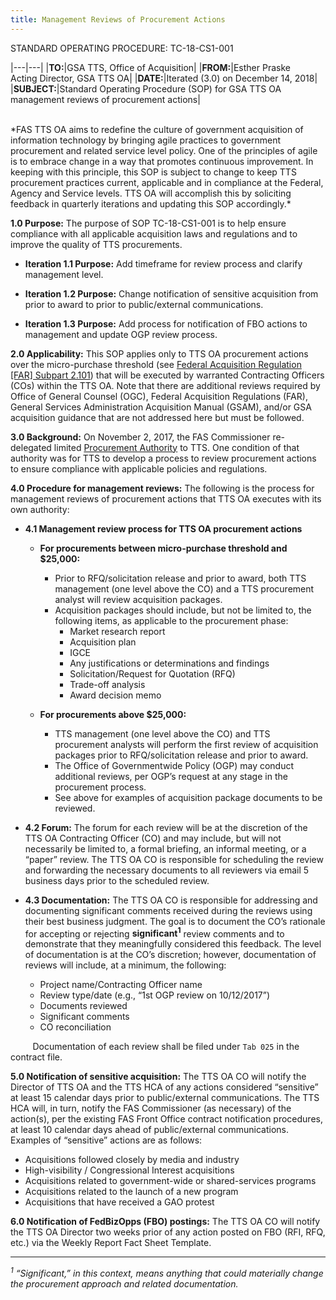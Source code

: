 ```yaml
---
title: Management Reviews of Procurement Actions
---
```

STANDARD OPERATING PROCEDURE: TC-18-CS1-001

|---|---|
|**TO:**|GSA TTS, Office of Acquisition|
|**FROM:**|Esther Praske<br>Acting Director, GSA TTS OA|
|**DATE:**|Iterated (3.0) on December 14, 2018|
|**SUBJECT:**|Standard Operating Procedure (SOP) for GSA TTS OA management reviews of procurement actions|

<br>
*FAS TTS OA aims to redefine the culture of government acquisition of information technology by bringing agile practices to government procurement and related service level policy. One of the principles of agile is to embrace change in a way that promotes continuous improvement. In keeping with this principle, this SOP is subject to change to keep TTS procurement practices current, applicable and in compliance at the Federal, Agency and Service levels. TTS OA will accomplish this by soliciting feedback in quarterly iterations and updating this SOP accordingly.*

**1.0 Purpose:** The purpose of SOP TC-18-CS1-001 is to help ensure compliance with all applicable acquisition laws and regulations and to improve the quality of TTS procurements.

+ **Iteration 1.1 Purpose:** Add timeframe for review process and clarify management level.

+ **Iteration 1.2 Purpose:** Change notification of sensitive acquisition from prior to award to prior to public/external communications.

+ **Iteration 1.3 Purpose:** Add process for notification of FBO actions to management and update OGP review process.

**2.0 Applicability:** This SOP applies only to TTS OA procurement actions over the micro-purchase threshold (see [Federal Acquisition Regulation [FAR] Subpart 2.101](https://www.acquisition.gov/far/html/Subpart%202_1.html)) that will be executed by warranted Contracting Officers (COs) within the TTS OA. Note that there are additional reviews required by Office of General Counsel (OGC), Federal Acquisition Regulations (FAR), General Services Administration Acquisition Manual (GSAM), and/or GSA acquisition guidance that are not addressed here but must be followed.

**3.0 Background:** On November 2, 2017, the FAS Commissioner re-delegated limited [Procurement Authority](https://drive.google.com/a/gsa.gov/file/d/1-P5KyFuv-XpoSgbOwQywSgZOJTJXYxnB/view?usp=sharing) to TTS. One condition of that authority was for TTS to develop a process to review procurement actions to ensure compliance with applicable policies and regulations.

**4.0 Procedure for management reviews:**  The following is the process for management reviews of procurement actions that TTS OA executes with its own authority:

+ **4.1 Management review process for TTS OA procurement actions**

  - **For procurements between micro-purchase threshold and $25,000:**
    - Prior to RFQ/solicitation release and prior to award, both TTS management (one level above the CO) and a TTS procurement analyst will review acquisition packages.
    - Acquisition packages should include, but not be limited to, the following items, as applicable to the procurement phase:
      - Market research report
      - Acquisition plan
      - IGCE
      - Any justifications or determinations and findings
      - Solicitation/Request for Quotation (RFQ)
      - Trade-off analysis
      - Award decision memo

  - **For procurements above $25,000:**
    - TTS management (one level above the CO) and TTS procurement analysts will perform the first review of acquisition packages prior to RFQ/solicitation release and prior to award. 
    - The Office of Governmentwide Policy (OGP) may conduct additional reviews, per OGP’s request at any stage in the procurement process.
    - See above for examples of acquisition package documents to be reviewed.

+ **4.2 Forum:** The forum for each review will be at the discretion of the TTS OA Contracting Officer (CO) and may include, but will not necessarily be limited to, a formal briefing, an informal meeting, or a “paper” review. The TTS OA CO is responsible for scheduling the review and forwarding the necessary documents to all reviewers via email 5 business days prior to the scheduled review.

+ **4.3 Documentation:** The TTS OA CO is responsible for addressing and documenting significant comments received during the reviews using their best business judgment. The goal is to document the CO’s rationale for accepting or rejecting **significant<sup>1</sup>** review comments and to demonstrate that they meaningfully considered this feedback. The level of documentation is at the CO’s discretion; however, documentation of reviews will include, at a minimum, the following:

  - Project name/Contracting Officer name
  - Review type/date (e.g., “1st OGP review on 10/12/2017”)
  - Documents reviewed
  - Significant comments
  - CO reconciliation

&nbsp;&nbsp;&nbsp;&nbsp;&nbsp;&nbsp;&nbsp;&nbsp;&nbsp;Documentation of each review shall be filed under `Tab 025` in the contract file.


**5.0 Notification of sensitive acquisition:** The TTS OA CO will notify the Director of TTS OA and the TTS HCA of any actions considered “sensitive” at least 15 calendar days prior to public/external communications. The TTS HCA will, in turn, notify the FAS Commissioner (as necessary) of the action(s), per the existing FAS Front Office contract notification procedures, at least 10 calendar days ahead of public/external communications. Examples of “sensitive” actions are as follows:

  - Acquisitions followed closely by media and industry
  - High-visibility / Congressional Interest acquisitions
  - Acquisitions related to government-wide or shared-services programs
  - Acquisitions related to the launch of a new program
  - Acquisitions that have received a GAO protest


**6.0 Notification of FedBizOpps (FBO) postings:** The TTS OA CO will notify the TTS OA Director two weeks prior of any action posted on FBO (RFI, RFQ, etc.) via the Weekly Report Fact Sheet Template. 

---
*<sup>1</sup> “Significant,” in this context, means anything that could materially change the procurement approach and related documentation.*
